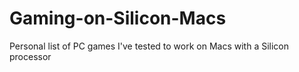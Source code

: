 # Gaming-on-Silicon-Macs
Personal list of PC games I've tested to work on Macs with a Silicon processor
